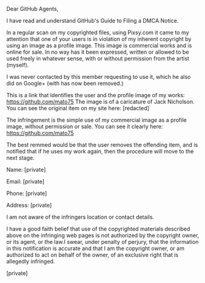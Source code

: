 Dear GitHub Agents,

I have read and understand GitHub's Guide to Filing a DMCA Notice.

In a regular scan on my copyrighted files, using Pixsy.com it came to my attention that one of your users is in violation of my inherent copyright by using an image as a profile image. This image is commercial works and is online for sale. In no way has it been expressed, written or allowed to be used freely in whatever sense, with or without permission from the artist (myself).

I was never contacted by this member requesting to use it, which he also did on Google+ (with has now been removed.)

This is a link that identifies the user and the profile image of my works: https://github.com/mato75
The image is of a caricature of Jack Nicholson. You can see the original item on my site here: [redacted]

The infringement is the simple use of my commercial image as a profile image, without permission or sale. You can see it clearly here: https://github.com/mato75

The best remmed would be that the user removes the offending item, and is notified that if he uses my work again, then the procedure will move to the next stage.

Name: [private]

Email: [private]

Phone: [private]

Address: [private]

I am not aware of the infringers location or contact details.

I have a good faith belief that use of the copyrighted materials described above on the infringing web pages is not authorized by the copyright owner, or its agent, or the law.I swear, under penalty of perjury, that the information in this notification is accurate and that I am the copyright owner, or am authorized to act on behalf of the owner, of an exclusive right that is allegedly infringed.

[private]

